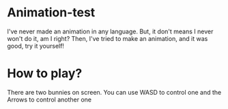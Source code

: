 # Animation-test
I've never made an animation in any language. But, it don't means I never won't do it, am I right? Then, I've tried to make an animation, and it was good, try it yourself!

# How to play?
There are two bunnies on screen. You can use WASD to control one and the Arrows to control another one
